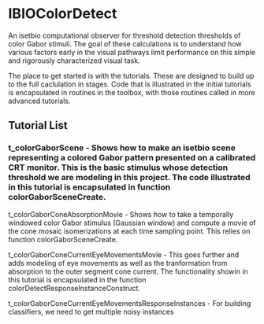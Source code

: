 # IBIOColorDetect

An isetbio computational observer for threshold detection thresholds of color Gabor stimuli.  The goal of these calculations is to understand how various factors early in the visual pathways limit performance on this simple and rigorously characterized visual task.

The place to get started is with the tutorials.  These are designed to build up to the full caclulation in stages.  Code that is illustrated in the initial tutorials is encapsulated in routines in the toolbox, with those routines called in more advanced tutorials.

## Tutorial List

### t_colorGaborScene - Shows how to make an isetbio scene representing a colored Gabor pattern presented on a calibrated CRT monitor.  This is the basic stimulus whose detection threshold we are modeling in this project.  The code illustrated in this tutorial is encapsulated in function colorGaborSceneCreate.

t_colorGaborConeAbsorptionMovie - Shows how to take a temporally windowed color Gabor stimulus (Gaussian window) and compute a movie of the cone mosaic isomerizations at each time sampling point.  This relies on function colorGaborSceneCreate.

t_colorGaborConeCurrentEyeMovementsMovie - This goes further and adds modeling of eye movements as well as the tranformation from absorption to the outer segment cone current.  The functionality showin in this tutorial is encapsulated in the function colorDetectResponseInstanceConstruct.

t_colorGaborConeCurrentEyeMovementsResponseInstances - For building classifiers, we need to get multiple noisy instances 
